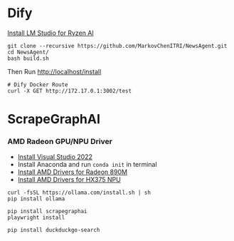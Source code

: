 # Dify
[Install LM Studio for Ryzen AI](https://lmstudio.ai/ryzenai)
```
git clone --recursive https://github.com/MarkovChenITRI/NewsAgent.git
cd NewsAgent/
bash build.sh
```

Then Run [http://localhost/install](http://localhost/install)
```
# Dify Docker Route
curl -X GET http://172.17.0.1:3002/test     
```

# ScrapeGraphAI

### AMD Radeon GPU/NPU Driver
* [Install Visual Studio 2022]()
* Install Anaconda and run `conda init` in terminal
* [Install AMD Drivers for Radeon 890M](https://www.amd.com/en/support/download/drivers.html)
* [Install AMD Drivers for HX375 NPU](https://ryzenai.docs.amd.com/en/latest/inst.html)

```
curl -fsSL https://ollama.com/install.sh | sh
pip install ollama

pip install scrapegraphai
playwright install

pip install duckduckgo-search
```
